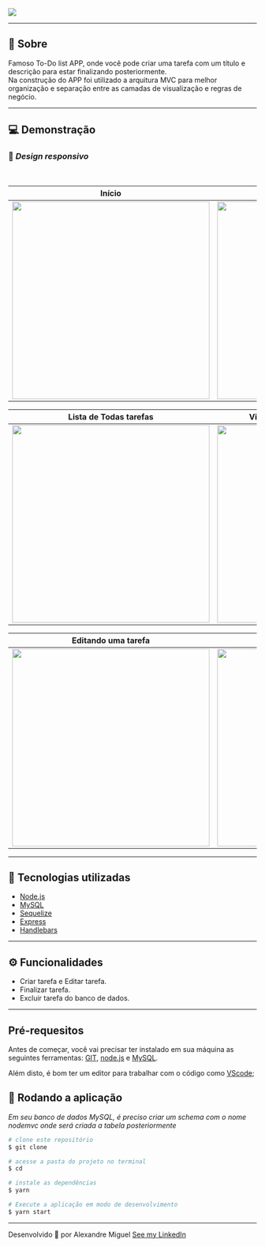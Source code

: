 <img src="https://cdn.discordapp.com/attachments/922557394419056671/948204224418807838/node-todo-banner.png">

---

## **📑 Sobre**

<p>Famoso To-Do list APP, onde você pode criar uma tarefa com um título e descrição para estar finalizando posteriormente. <br>
Na construção do APP foi utilizado a arquitura MVC para melhor organização e separação entre as camadas de visualização e regras de negócio.<br>

---

## **💻 Demonstração**

### 📲 _Design responsivo_

<br>
  
| Início  | Criando tarefa |
|----------|----------|
| <img width="400px" src="https://cdn.discordapp.com/attachments/922557394419056671/948200785748045864/img-1.png"> |  <img width="400px" src="https://cdn.discordapp.com/attachments/922557394419056671/948200785907437608/img-2.png"> 

|  Lista de Todas tarefas | Visualizando a descrição da tarefa |
|----------|----------|
| <img width="400px" src="https://cdn.discordapp.com/attachments/922557394419056671/948200786201034762/img-3.png"> |  <img width="400px" src="https://cdn.discordapp.com/attachments/922557394419056671/948200786448515143/img-4.png">

| Editando uma tarefa | Mobile |
|----------|----------|
|<img width="400px" src="https://cdn.discordapp.com/attachments/922557394419056671/948200786716942356/img-5.png"> |  <img width="400px" src="https://cdn.discordapp.com/attachments/922557394419056671/948207406423347270/todo-mobile.png">

---

## 🚀 Tecnologias utilizadas

- [Node.js](https://nodejs.org/en/)
- [MySQL](https://www.mysql.com/)
- [Sequelize](https://sequelize.org/)
- [Express](https://expressjs.com/)
- [Handlebars](https://handlebarsjs.com/)

---

## ⚙️ Funcionalidades

- Criar tarefa e Editar tarefa.
- Finalizar tarefa.
- Excluir tarefa do banco de dados.

---

## Pré-requesitos

Antes de começar, você vai precisar ter instalado em sua máquina as seguintes ferramentas:
[GIT](https://git-scm.com/), [node.js](https://nodejs.org/en/) e [MySQL](https://www.mysql.com/).

Além disto, é bom ter um editor para trabalhar com o código como [VScode](https://code.visualstudio.com/);

## 🎲 Rodando a aplicação

_Em seu banco de dados MySQL, é preciso criar um schema com o nome nodemvc onde será criada a tabela posteriormente_

```bash
# clone este repositório
$ git clone

# acesse a pasta do projeto no terminal
$ cd

# instale as dependências
$ yarn

# Execute a aplicação em modo de desenvolvimento
$ yarn start

```

---

Desenvolvido 💜 por Alexandre Miguel [See my LinkedIn](https://www.linkedin.com/in/alexandre-miguel-6969b6209/)
